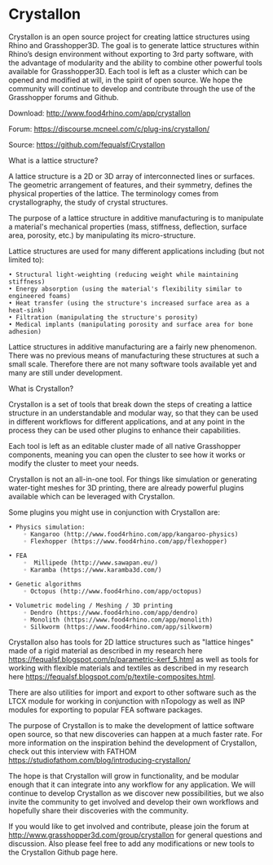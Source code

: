# Crystallon
Crystallon is an open source project for creating lattice structures using Rhino and Grasshopper3D. The goal is to generate lattice structures within Rhino’s design environment without exporting to 3rd party software, with the advantage of modularity and the ability to combine other powerful tools available for Grasshopper3D. Each tool is left as a cluster which can be opened and modified at will, in the spirit of open source. We hope the community will continue to develop and contribute through the use of the Grasshopper forums and Github.

Download: http://www.food4rhino.com/app/crystallon

Forum: https://discourse.mcneel.com/c/plug-ins/crystallon/

Source: https://github.com/fequalsf/Crystallon



What is a lattice structure?

A lattice structure is a 2D or 3D array of interconnected lines or surfaces. The geometric arrangement of features, and their symmetry, defines the physical properties of the lattice. The terminology comes from crystallography, the study of crystal structures.

The purpose of a lattice structure in additive manufacturing is to manipulate a material's mechanical properties (mass, stiffness, deflection, surface area, porosity, etc.) by manipulating its micro-structure.

Lattice structures are used for many different applications including (but not limited to):

    • Structural light-weighting (reducing weight while maintaining stiffness)
    • Energy absorption (using the material's flexibility similar to engineered foams)
    • Heat transfer (using the structure's increased surface area as a heat-sink)
    • Filtration (manipulating the structure's porosity)
    • Medical implants (manipulating porosity and surface area for bone adhesion)

Lattice structures in additive manufacturing are a fairly new phenomenon. There was no previous means of manufacturing these structures at such a small scale. Therefore there are not many software tools available yet and many are still under development. 



What is Crystallon?

Crystallon is a set of tools that break down the steps of creating a lattice structure in an understandable and modular way, so that they can be used in different workflows for different applications, and at any point in the process they can be used other plugins to enhance their capabilities. 

Each tool is left as an editable cluster made of all native Grasshopper components, meaning you can open the cluster to see how it works or modify the cluster to meet your needs.

Crystallon is not an all-in-one tool. For things like simulation or generating water-tight meshes for 3D printing, there are already powerful plugins available which can be leveraged with Crystallon.

Some plugins you might use in conjunction with Crystallon are:

    • Physics simulation:
        ◦ Kangaroo (http://www.food4rhino.com/app/kangaroo-physics)
        ◦ Flexhopper (https://www.food4rhino.com/app/flexhopper)

    • FEA
        ◦  Millipede (http://www.sawapan.eu/)
        ◦ Karamba (https://www.karamba3d.com/)

    • Genetic algorithms
        ◦ Octopus (http://www.food4rhino.com/app/octopus)

    • Volumetric modeling / Meshing / 3D printing
        ◦ Dendro (https://www.food4rhino.com/app/dendro)
        ◦ Monolith (https://www.food4rhino.com/app/monolith)
        ◦ Silkworm (https://www.food4rhino.com/app/silkworm) 
 
 Crystallon also has tools for 2D lattice structures such as "lattice hinges" made of a rigid material as described in my research here https://fequalsf.blogspot.com/p/parametric-kerf_5.html as well as tools for working with flexible materials and textiles as described in my research here https://fequalsf.blogspot.com/p/textile-composites.html.

There are also utilities for import and export to other software such as the LTCX module for working in conjunction with nTopology as well as INP modules for exporting to popular FEA software packages.

The purpose of Crystallon is to make the development of lattice software open source, so that new discoveries can happen at a much faster rate. For more information on the inspiration behind the development of Crystallon, check out this interview with FATHOM https://studiofathom.com/blog/introducing-crystallon/

The hope is that Crystallon will grow in functionality, and be modular enough that it can integrate into any workflow for any application. We will continue to develop Crystallon as we discover new possibilities, but we also invite the community to get involved and develop their own workflows and hopefully share their discoveries with the community.

If you would like to get involved and contribute, please join the forum at http://www.grasshopper3d.com/group/crystallon for general questions and discussion. Also please feel free to add any modifications or new tools to the Crystallon Github page here.
       
